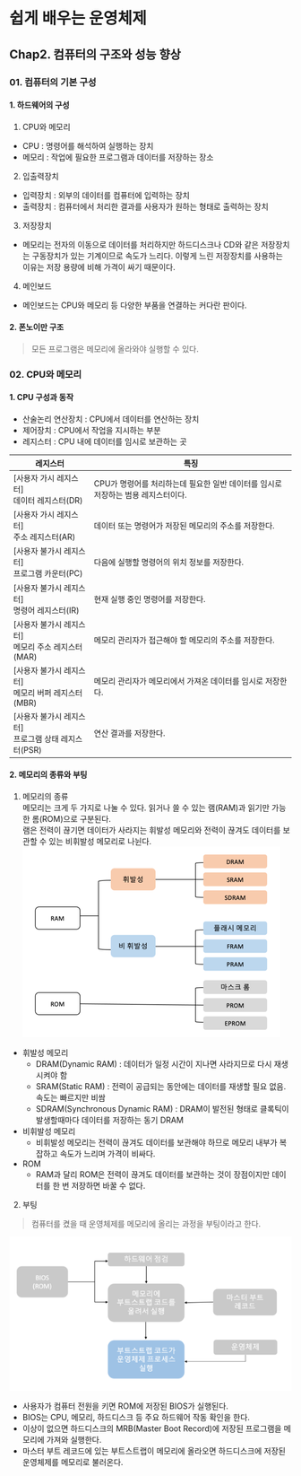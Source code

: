 # 쉽게 배우는 운영체제
## Chap2. 컴퓨터의 구조와 성능 향상
### 01. 컴퓨터의 기본 구성
#### 1. 하드웨어의 구성
1) CPU와 메모리
- CPU : 명령어를 해석하여 실행하는 장치
- 메모리 : 작업에 필요한 프로그램과 데이터를 저장하는 장소
2) 입출력장치
- 입력장치 : 외부의 데이터를 컴퓨터에 입력하는 장치
- 출력장치 : 컴퓨터에서 처리한 결과를 사용자가 원하는 형태로 출력하는 장치
3) 저장장치
- 메모리는 전자의 이동으로 데이터를 처리하지만 하드디스크나 CD와 같은 저장장치는 구동장치가 있는 기계이므로 속도가 느리다. 이렇게 느린 저장장치를 사용하는 이유는 저장 용량에 비해 가격이 싸기 때문이다.
4) 메인보드
- 메인보드는 CPU와 메모리 등 다양한 부품을 연결하는 커다란 판이다.

#### 2. 폰노이만 구조
> 모든 프로그램은 메모리에 올라와야 실행할 수 있다.

### 02. CPU와 메모리
#### 1. CPU 구성과 동작
- 산술논리 연산장치 : CPU에서 데이터를 연산하는 장치
- 제어장치 : CPU에서 작업을 지시하는 부분
- 레지스터 : CPU 내에 데이터를 임시로 보관하는 곳

|레지스터|특징|
|---|---|
|[사용자 가시 레지스터]<br/>데이터 레지스터(DR)|CPU가 명령어를 처리하는데 필요한 일반 데이터를 임시로 저장하는 범용 레지스터이다.|
|[사용자 가시 레지스터]<br/>주소 레지스터(AR)|데이터 또는 명령어가 저장된 메모리의 주소를 저장한다.|
|[사용자 불가시 레지스터]<br/>프로그램 카운터(PC)|다음에 실행할 명령어의 위치 정보를 저장한다.|
|[사용자 불가시 레지스터]<br/>명령어 레지스터(IR)|현재 실행 중인 명령어를 저장한다.|
|[사용자 불가시 레지스터]<br/>메모리 주소 레지스터(MAR)|메모리 관리자가 접근해야 할 메모리의 주소를 저장한다.|
|[사용자 불가시 레지스터]<br/>메모리 버퍼 레지스터(MBR)|메모리 관리자가 메모리에서 가져온 데이터를 임시로 저장한다.|
|[사용자 불가시 레지스터]<br/>프로그램 상태 레지스터(PSR)|연산 결과를 저장한다.|

#### 2. 메모리의 종류와 부팅
1) 메모리의 종류<br/>
메모리는 크게 두 가지로 나눌 수 있다. 읽거나 쓸 수 있는 램(RAM)과 읽기만 가능한 롬(ROM)으로 구분된다.<br/>
램은 전력이 끊기면 데이터가 사라지는 휘발성 메모리와 전력이 끊겨도 데이터를 보관할 수 있는 비휘발성 메모리로 나뉜다.
![img.png](img/memory.png)
- 휘발성 메모리
  - DRAM(Dynamic RAM) : 데이터가 일정 시간이 지나면 사라지므로 다시 재생시켜야 함
  - SRAM(Static RAM) : 전력이 공급되는 동안에는 데이터를 재생할 필요 없음. 속도는 빠르지만 비쌈
  - SDRAM(Synchronous Dynamic RAM) : DRAM이 발전된 형태로 클록틱이 발생할때마다 데이터를 저장하는 동기 DRAM
- 비휘발성 메모리
  - 비휘발성 메모리는 전력이 끊겨도 데이터를 보관해야 하므로 메모리 내부가 복잡하고 속도가 느리며 가격이 비싸다.
- ROM
  - RAM과 달리 ROM은 전력이 끊겨도 데이터를 보관하는 것이 장점이지만 데이터를 한 번 저장하면 바꿀 수 없다.

2) 부팅
> 컴퓨터를 켰을 때 운영체제를 메모리에 올리는 과정을 부팅이라고 한다.

![img.png](img/booting.png)

- 사용자가 컴퓨터 전원을 키면 ROM에 저장된 BIOS가 실행된다.
- BIOS는 CPU, 메모리, 하드디스크 등 주요 하드웨어 작동 확인을 한다.
- 이상이 없으면 하드디스크의 MRB(Master Boot Record)에 저장된 프로그램을 메모리에 가져와 실행한다.
- 마스터 부트 레코드에 있는 부트스트랩이 메모리에 올라오면 하드디스크에 저장된 운영체제를 메모리로 불러온다.
